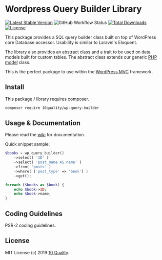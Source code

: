# Wordpress Query Builder Library

[![Latest Stable Version](https://poser.pugx.org/10quality/wp-query-builder/v/stable)](https://packagist.org/packages/10quality/wp-query-builder)
![GitHub Workflow Status](https://img.shields.io/github/actions/workflow/status/10quality/wp-query-builder/test.yml)
[![Total Downloads](https://poser.pugx.org/10quality/wp-query-builder/downloads)](https://packagist.org/packages/10quality/wp-query-builder)
[![License](https://poser.pugx.org/10quality/wp-query-builder/license)](https://packagist.org/packages/10quality/wp-query-builder)

This package provides a SQL query builder class built on top of WordPress core Database accessor. Usability is similar to Laravel's Eloquent.

The library also provides an abstract class and a trait to be used on data models built for custom tables. The abstract class extends our generic [PHP model](https://github.com/10quality/php-data-model) class.

This is the perfect package to use within the [WordPress MVC](https://www.wordpress-mvc.com/) framework.

## Install

This package / library requires composer.

```bash
composer require 10quality/wp-query-builder
```

## Usage & Documentation

Please read the [wiki](https://github.com/10quality/wp-query-builder/wiki) for documentation.

Quick snippet sample:
```php
$books = wp_query_builder()
    ->select( 'ID' )
    ->select( 'post_name AS name' )
    ->from( 'posts' )
    ->where( ['post_type' => 'book'] )
    ->get();

foreach ($books as $book) {
    echo $book->ID;
    echo $book->name;
}
```

## Coding Guidelines

PSR-2 coding guidelines.

## License

MIT License (c) 2019 [10 Quality](https://www.10quality.com/).